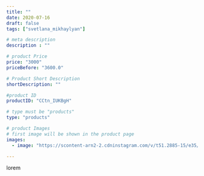 ```yaml
---
title: ""
date: 2020-07-16
draft: false
tags: ["svetlana_mikhaylyan"]

# meta description
description : ""

# product Price
price: "3000"
priceBefore: "3600.0"

# Product Short Description
shortDescription: ""

#product ID
productID: "CCtn_IUKBgH"

# type must be "products"
type: "products"

# product Images
# first image will be shown in the product page
images:
  - image: "https://scontent-arn2-2.cdninstagram.com/v/t51.2885-15/e35/109455583_567070770641717_7340111299598551649_n.jpg?se=7&tp=1&_nc_ht=scontent-arn2-2.cdninstagram.com&_nc_cat=105&_nc_ohc=tlvcKZh8iqgAX8wq34E&oh=8482c21594266cc8626be7f8b67b529a&oe=607226DA&ig_cache_key=MjM1NDcxNDA0MjI1MzcxMTM2Nw%3D%3D.2"

---
```

lorem

